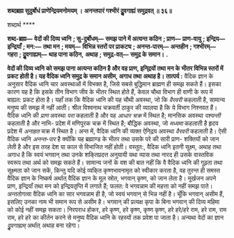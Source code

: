 **शब्दब्रह्म सुदुर्बोधं प्राणेन्द्रियमनोमयम् ।** **अनन्तपारं गश्भीरं दुॢवगाह्यं समुद्रवत् ॥ ३६॥** 

शब्दार्थ **** 

**शब्द-ब्रह्म—** **वेदों की दिव्य ध्वनि** **; सु-दुर्बोधम्—** **समझ पाने में अत्यन्त कठिन** **; प्राण—** **प्राण-वायु** **; इन्द्रिय—** **इन्द्रियाँ** **; मन:—** **तथा मन** **; मयम्—** **विभिन्न स्तरों पर प्राकट्य** **; अनन्त-पारम्—** **अन्तहीन** **; गश्भीरम्—** **गहरा** **; दुॢवगाह्यम्—** **थाह पाना कठिन,** **अथाह** **; समुद्र-वत्—** **समुद्र के समान।** **.** 

**वेदों की दिव्य ध्वनि को समझ पाना अत्यन्त कठिन है और वह प्राण, इनि्द्रयों तथा मन के** **भीतर विभिन्न स्तरों में प्रकट होती है। यह वैदिक ध्वनि समुद्र के समान असीम, अगाध तथा** **अथाह है।** **तात्पर्य :** वैदिक ज्ञान के अनुसार वैदिक ध्वनि चार अवस्थाओं में विभक्त है, जिसे सबसे बुद्धिमान ब्राह्मण ही समझ सकते हैं। इसका कारण यह है कि इसके तीन विभाग जीव के भीतर स्थित होते हैं, केवल चौथा विभाग ही वाणी के रूप में बाह्यत: प्रकट होता है। यहाँ तक कि वैदिक ध्वनि की यह चौथी अवस्था, जो कि *वैरवरी* कहलाती है, सामान्य मनुष्य की समझ में नहीं आती। श्रील विश्वनाथ चक्रवर्ती ठाकुर की व्यालया है कि ये विभाग निश्नवत हैं। वैदिक ध्वनि की *प्राण* अवस्था *परा*  कहलाती है और वह *आधार चक्र* में स्थित है; मानसिक अवस्था *पश्यन्ती* कहलाती है और नाभि- प्रदेश में मणिपूरक चक्र में स्थित है; बौद्धिक अवस्था, जो *मध्यमा* कहलाती है हृदय प्रदेश में *अनाहत*  चक्र में स्थित है। अन्त में, वैदिक ध्वनि की व्यक्त ऐनि्द्रय अवस्था *वैरवरी* कहलाती है। ऐसी वैदिक ध्वनि *अनन्त-पार* है क्योंकि यह ब्रह्माण्ड के भीतर तथा उसके परे की सारी प्राण- शक्तियों को जान लेती है और इस तरह देश या काल से विभाजित नहीं होती। वस्तुत:, वैदिक ध्वनि इतनी सूक्ष्म, अथाह तथा अगाध है कि स्वयं भगवान् तथा उनके शकि्तप्रदत्त अनुयायी यथा व्यास तथा नारद ही उसके वास्तविक स्वरूप तथा अर्थ को समझ सकते हैं। सामान्य जनों के वश की बात नहीं कि वै वैदिक ध्वनि की गूढ़ता तथा सूक्ष्मता को जान सकें, किन्तु यदि कोई व्यकि्त कृष्णभावनामृत को स्वीकार करता है, वह तुरन्त ही समस्त वैदिक ज्ञान के निष्कर्ष अर्थात् वैदिक ज्ञान के मूल स्रोत, भगवान् कृष्ण, को जान लेता है। मूर्खजन अपने प्राण, इन्द्रियाँ तथा मन को इन्द्रियतृप्ति में लगाते हैं; फलत: वे भगवन्नाम की महत्ता को नहीं समझ पाते। अन्ततोगत्वा वैदिक ध्वनि का सार भगवन्नाम ही है, जो स्वयं भगवान् से भिन्न नहीं है। चूँकि भगवान् असीम हैं, इसलिए उनका नाम भी समान रूप से असीम है। भगवान् की प्रत्यक्ष कृपा के बिना भगवान् की दिव्य महिमा को कोई नहीं समझ सकता। निरपराध होकर, हरे कृष्ण, हरे कृष्ण, कृष्ण कृष्ण, हरे हरे/हरे राम, हरे राम, राम राम, हरे हरे का कीर्तन करने से मनुष्य वैदिक ध्वनि के रहस्यों तक प्रवेश पा जाता है। अन्यथा वेदों का ज्ञान *दुॢवगाह्यम्*  अर्थात् अथाह बना रहेगा।  